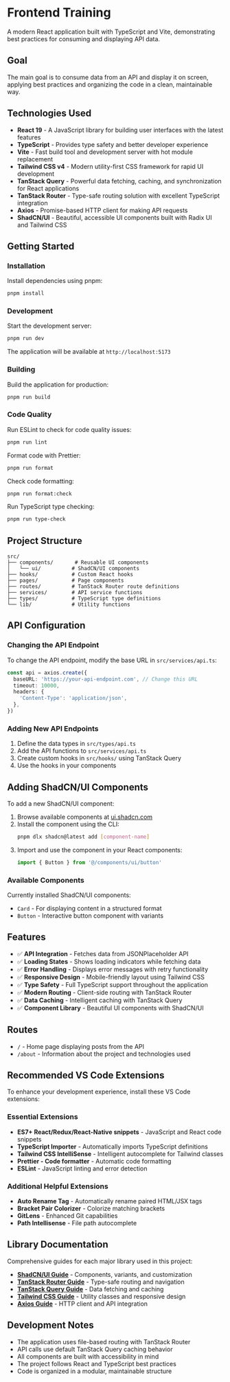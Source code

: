 # Frontend Training

A modern React application built with TypeScript and Vite, demonstrating best practices for consuming and displaying API data.

## Goal

The main goal is to consume data from an API and display it on screen, applying best practices and organizing the code in a clean, maintainable way.

## Technologies Used

- **React 19** - A JavaScript library for building user interfaces with the latest features
- **TypeScript** - Provides type safety and better developer experience
- **Vite** - Fast build tool and development server with hot module replacement
- **Tailwind CSS v4** - Modern utility-first CSS framework for rapid UI development
- **TanStack Query** - Powerful data fetching, caching, and synchronization for React applications
- **TanStack Router** - Type-safe routing solution with excellent TypeScript integration
- **Axios** - Promise-based HTTP client for making API requests
- **ShadCN/UI** - Beautiful, accessible UI components built with Radix UI and Tailwind CSS

## Getting Started

### Installation

Install dependencies using pnpm:

```bash
pnpm install
```

### Development

Start the development server:

```bash
pnpm run dev
```

The application will be available at `http://localhost:5173`

### Building

Build the application for production:

```bash
pnpm run build
```

### Code Quality

Run ESLint to check for code quality issues:

```bash
pnpm run lint
```

Format code with Prettier:

```bash
pnpm run format
```

Check code formatting:

```bash
pnpm run format:check
```

Run TypeScript type checking:

```bash
pnpm run type-check
```

## Project Structure

```
src/
├── components/       # Reusable UI components
│   └── ui/          # ShadCN/UI components
├── hooks/           # Custom React hooks
├── pages/           # Page components
├── routes/          # TanStack Router route definitions
├── services/        # API service functions
├── types/           # TypeScript type definitions
└── lib/             # Utility functions
```

## API Configuration

### Changing the API Endpoint

To change the API endpoint, modify the base URL in `src/services/api.ts`:

```typescript
const api = axios.create({
  baseURL: 'https://your-api-endpoint.com', // Change this URL
  timeout: 10000,
  headers: {
    'Content-Type': 'application/json',
  },
})
```

### Adding New API Endpoints

1. Define the data types in `src/types/api.ts`
2. Add the API functions to `src/services/api.ts`
3. Create custom hooks in `src/hooks/` using TanStack Query
4. Use the hooks in your components

## Adding ShadCN/UI Components

To add a new ShadCN/UI component:

1. Browse available components at [ui.shadcn.com](https://ui.shadcn.com/docs/components)
2. Install the component using the CLI:
   ```bash
   pnpm dlx shadcn@latest add [component-name]
   ```
3. Import and use the component in your React components:
   ```typescript
   import { Button } from '@/components/ui/button'
   ```

### Available Components

Currently installed ShadCN/UI components:
- `Card` - For displaying content in a structured format
- `Button` - Interactive button component with variants

## Features

- ✅ **API Integration** - Fetches data from JSONPlaceholder API
- ✅ **Loading States** - Shows loading indicators while fetching data
- ✅ **Error Handling** - Displays error messages with retry functionality
- ✅ **Responsive Design** - Mobile-friendly layout using Tailwind CSS
- ✅ **Type Safety** - Full TypeScript support throughout the application
- ✅ **Modern Routing** - Client-side routing with TanStack Router
- ✅ **Data Caching** - Intelligent caching with TanStack Query
- ✅ **Component Library** - Beautiful UI components with ShadCN/UI

## Routes

- `/` - Home page displaying posts from the API
- `/about` - Information about the project and technologies used

## Recommended VS Code Extensions

To enhance your development experience, install these VS Code extensions:

### Essential Extensions
- **ES7+ React/Redux/React-Native snippets** - JavaScript and React code snippets
- **TypeScript Importer** - Automatically imports TypeScript definitions
- **Tailwind CSS IntelliSense** - Intelligent autocomplete for Tailwind classes
- **Prettier - Code formatter** - Automatic code formatting
- **ESLint** - JavaScript linting and error detection

### Additional Helpful Extensions
- **Auto Rename Tag** - Automatically rename paired HTML/JSX tags
- **Bracket Pair Colorizer** - Colorize matching brackets
- **GitLens** - Enhanced Git capabilities
- **Path Intellisense** - File path autocomplete

## Library Documentation

Comprehensive guides for each major library used in this project:

- **[ShadCN/UI Guide](./docs/shadcn-ui.md)** - Components, variants, and customization
- **[TanStack Router Guide](./docs/tanstack-router.md)** - Type-safe routing and navigation  
- **[TanStack Query Guide](./docs/tanstack-query.md)** - Data fetching and caching
- **[Tailwind CSS Guide](./docs/tailwind-css.md)** - Utility classes and responsive design
- **[Axios Guide](./docs/axios.md)** - HTTP client and API integration

## Development Notes

- The application uses file-based routing with TanStack Router
- API calls use default TanStack Query caching behavior
- All components are built with accessibility in mind
- The project follows React and TypeScript best practices
- Code is organized in a modular, maintainable structure
